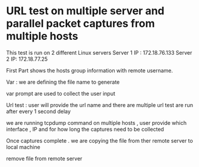 # URL test on multiple server and parallel packet captures from multiple hosts

This test is run on 2 different Linux servers
Server 1 IP : 172.18.76.133
Server 2 IP: 172.18.77.25

First Part shows the hosts group information with remote username.

Var :  we are defining the file name to generate

var prompt are used to collect the user input 

Url test : user will provide the url name and there are multiple url test are run after every 1 second delay

we are running tcpdump command on multiple hosts , user provide which interface , IP and for how long the captures need to be collected

Once captures complete . we are copying the file from ther remote server to local machine

remove file from remote server

